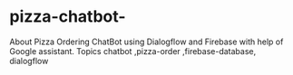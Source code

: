# pizza-chatbot-
About Pizza Ordering ChatBot using Dialogflow and Firebase with help of Google assistant.  Topics chatbot ,pizza-order ,firebase-database, dialogflow
